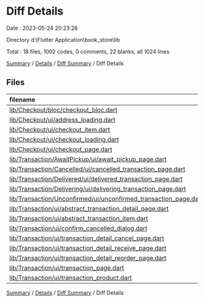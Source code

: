 # Diff Details

Date : 2023-05-24 20:23:28

Directory d:\\Flutter Application\\book_store\\lib

Total : 18 files,  1002 codes, 0 comments, 22 blanks, all 1024 lines

[Summary](results.md) / [Details](details.md) / [Diff Summary](diff.md) / Diff Details

## Files
| filename | language | code | comment | blank | total |
| :--- | :--- | ---: | ---: | ---: | ---: |
| [lib/Checkout/bloc/checkout_bloc.dart](/lib/Checkout/bloc/checkout_bloc.dart) | Dart | 1 | 0 | 0 | 1 |
| [lib/Checkout/ui/address_loading.dart](/lib/Checkout/ui/address_loading.dart) | Dart | 3 | 0 | 0 | 3 |
| [lib/Checkout/ui/checkout_item.dart](/lib/Checkout/ui/checkout_item.dart) | Dart | 1 | 0 | 0 | 1 |
| [lib/Checkout/ui/checkout_loading.dart](/lib/Checkout/ui/checkout_loading.dart) | Dart | 27 | 0 | 0 | 27 |
| [lib/Checkout/ui/checkout_page.dart](/lib/Checkout/ui/checkout_page.dart) | Dart | 33 | 0 | 0 | 33 |
| [lib/Transaction/AwaitPickup/ui/await_pickup_page.dart](/lib/Transaction/AwaitPickup/ui/await_pickup_page.dart) | Dart | 11 | 0 | 0 | 11 |
| [lib/Transaction/Cancelled/ui/cancelled_transaction_page.dart](/lib/Transaction/Cancelled/ui/cancelled_transaction_page.dart) | Dart | 11 | 0 | 0 | 11 |
| [lib/Transaction/Delivered/ui/delivered_transaction_page.dart](/lib/Transaction/Delivered/ui/delivered_transaction_page.dart) | Dart | 11 | 0 | 0 | 11 |
| [lib/Transaction/Delivering/ui/delivering_transaction_page.dart](/lib/Transaction/Delivering/ui/delivering_transaction_page.dart) | Dart | 11 | 0 | 0 | 11 |
| [lib/Transaction/Unconfirmed/ui/unconfirmed_transaction_page.dart](/lib/Transaction/Unconfirmed/ui/unconfirmed_transaction_page.dart) | Dart | 21 | 0 | 0 | 21 |
| [lib/Transaction/ui/abstract_transaction_detail_page.dart](/lib/Transaction/ui/abstract_transaction_detail_page.dart) | Dart | 511 | 0 | 6 | 517 |
| [lib/Transaction/ui/abstract_transaction_item.dart](/lib/Transaction/ui/abstract_transaction_item.dart) | Dart | 22 | 0 | 0 | 22 |
| [lib/Transaction/ui/confirm_cancelled_dialog.dart](/lib/Transaction/ui/confirm_cancelled_dialog.dart) | Dart | 110 | 0 | 3 | 113 |
| [lib/Transaction/ui/transaction_detail_cancel_page.dart](/lib/Transaction/ui/transaction_detail_cancel_page.dart) | Dart | 33 | 0 | 4 | 37 |
| [lib/Transaction/ui/transaction_detail_receive_page.dart](/lib/Transaction/ui/transaction_detail_receive_page.dart) | Dart | 36 | 0 | 3 | 39 |
| [lib/Transaction/ui/transaction_detail_reorder_page.dart](/lib/Transaction/ui/transaction_detail_reorder_page.dart) | Dart | 36 | 0 | 3 | 39 |
| [lib/Transaction/ui/transaction_page.dart](/lib/Transaction/ui/transaction_page.dart) | Dart | 1 | 0 | 0 | 1 |
| [lib/Transaction/ui/transaction_product.dart](/lib/Transaction/ui/transaction_product.dart) | Dart | 123 | 0 | 3 | 126 |

[Summary](results.md) / [Details](details.md) / [Diff Summary](diff.md) / Diff Details